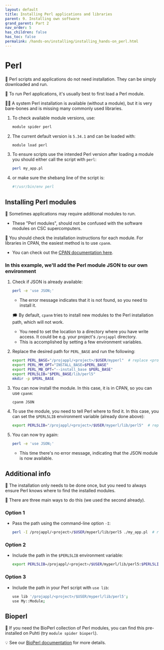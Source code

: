 ```yaml
---
layout: default
title: Installing Perl applications and libraries
parent: 9. Installing own software
grand_parent: Part 2
nav_order: 5
has_children: false
has_toc: false
permalink: /hands-on/installing/installing_hands-on_perl.html
---
```


# Perl

💬 Perl scripts and applications do not need installation. They can be simply
downloaded and run.

💬 To run Perl applications, it's usually best to first load a Perl module.

☝🏻 A system Perl installation is available (without a module), but it is very
bare-bones and is missing many commonly used libraries.

1. To check available module versions, use:

   ```bash
   module spider perl
   ```

2. The current default version is `5.34.1` and can be loaded with:

   ```bash
   module load perl
   ```

3. To ensure scripts use the intended Perl version after loading a module you
should either call the script with `perl`:

   ```bash
   perl my_app.pl
   ```

4. or make sure the shebang line of the script is:

   ```bash
   #!/usr/bin/env perl
   ```

## Installing Perl modules

💬 Sometimes applications may require additional modules to run.

- These "Perl modules", should not be confused with the software modules on CSC
  supercomputers.

💬 You should check the installation instructions for each module. For
libraries in CPAN, the easiest method is to use `cpanm`.

- You can check out the
  [CPAN documentation here](https://metacpan.org/dist/App-cpanminus/view/bin/cpanm).

### In this example, we'll add the Perl module JSON to our own environment

1. Check if JSON is already available:

   ```bash
   perl -e 'use JSON;'
   ```

   - The error message indicates that it is not found, so you need to install
     it.

   🗯 By default, `cpanm` tries to install new modules to the Perl installation
   path, which will not work.

   - You need to set the location to a directory where you have write access.
     It could be e.g. your project's `/projappl` directory.
   - This is accomplished by setting a few environment variables.

2. Replace the desired path for `PERL_BASE` and run the following:

   ```bash
   export PERL_BASE="/projappl/<project>/$USER/myperl"  # replace <project> with your CSC project, e.g. project_2001234
   export PERL_MM_OPT="INSTALL_BASE=$PERL_BASE"
   export PERL_MB_OPT="--install_base $PERL_BASE"
   export PERL5LIB="$PERL_BASE/lib/perl5"
   mkdir -p $PERL_BASE
   ```

3. You can now install the module. In this case, it is in CPAN, so you can use
   `cpanm`:

   ```bash
   cpanm JSON
   ```

4. To use the module, you need to tell Perl where to find it. In this case, you
   can set the `$PERL5LIB` environment variable (already done above):

   ```bash
   export PERL5LIB="/projappl/<project>/$USER/myperl/lib/perl5"  # replace <project> with your CSC project, e.g. project_2001234
   ```

5. You can now try again:

   ```bash
   perl -e 'use JSON;'
   ```

   - This time there's no error message, indicating that the JSON module is now
     available.

## Additional info

💬 The installation only needs to be done once, but you need to always ensure
Perl knows where to find the installed modules.

💭 There are three main ways to do this (we used the second already).

### Option 1

- Pass the path using the command-line option `-I`:

  ```bash
  perl -I /projappl/<project>/$USER/myperl/lib/perl5 ./my_app.pl  # replace <project> with your CSC project, e.g. project_2001234
  ```

### Option 2

- Include the path in the `$PERL5LIB` environment variable:

  ```bash
  export PERL5LIB=/projappl/<project>/$USER/myperl/lib/perl5:$PERL5LIB  # replace <project> with your CSC project, e.g. project_2001234
  ```

### Option 3

- Include the path in your Perl script with `use lib`:

  ```bash
  use lib '/projappl/<project>/$USER/myperl/lib/perl5';
  use My::Module;
  ```

## Bioperl

💬 If you need the BioPerl collection of Perl modules, you can find this
pre-installed on Puhti (try `module spider bioperl`).

💡 See our [BioPerl documentation](https://docs.csc.fi/apps/bioperl/) for more
details.
